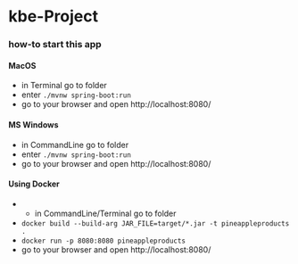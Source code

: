 # kbe-Project

### how-to start this app

#### MacOS
* in Terminal go to folder
* enter ```./mvnw spring-boot:run```
* go to your browser and open http://localhost:8080/

#### MS Windows
* in CommandLine go to folder
* enter ```./mvnw spring-boot:run```
* go to your browser and open http://localhost:8080/

#### Using Docker
* * in CommandLine/Terminal go to folder
* ```docker build --build-arg JAR_FILE=target/*.jar -t pineappleproducts .```
* ```docker run -p 8080:8080 pineappleproducts```
* go to your browser and open http://localhost:8080/
